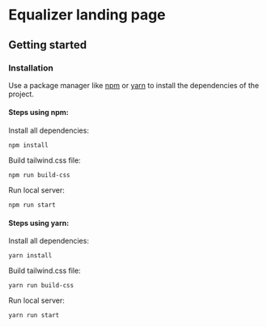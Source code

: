 # Equalizer landing page

## Getting started
### Installation

Use a package manager like [npm](https://www.npmjs.com/) or [yarn](https://yarnpkg.com/) to install the dependencies of the project.

#### Steps using npm:

Install all dependencies:
```
npm install
```
Build tailwind.css file:
```
npm run build-css
```
Run local server:
```
npm run start
```

#### Steps using yarn:

Install all dependencies:
```
yarn install
```
Build tailwind.css file:
```
yarn run build-css
```
Run local server:
```
yarn run start
```

